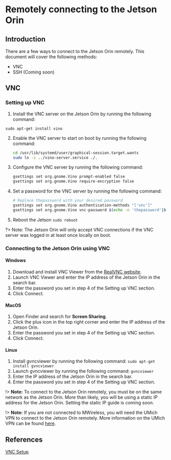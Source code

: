 # Remotely connecting to the Jetson Orin

## Introduction

There are a few ways to connect to the Jetson Orin remotely. This document will cover the following methods:

- VNC
- SSH (Coming soon)

## VNC

### Setting up VNC

1. Install the VNC server on the Jetson Orin by running the following command:

`sudo apt-get install vino`

2. Enable the VNC server to start on boot by running the following command:

    ```bash
    cd /usr/lib/systemd/user/graphical-session.target.wants
    sudo ln -s ../vino-server.service ./.
    ```
3. Configure the VNC server by running the following command:
   
   ```bash
   gsettings set org.gnome.Vino prompt-enabled false
   gsettings set org.gnome.Vino require-encryption false
   ```
4. Set a password for the VNC server by running the following command:
   ```bash
   # Replace thepassword with your desired password
   gsettings set org.gnome.Vino authentication-methods "['vnc']"
   gsettings set org.gnome.Vino vnc-password $(echo -n 'thepassword'|base64)
    ```
5. Reboot the Jetson
   `sudo reboot`

?> Note: The Jetson Orin will only accept VNC connections if the VNC server was logged in at least once locally on boot.

### Connecting to the Jetson Orin using VNC

#### Windows
1. Download and install VNC Viewer from the [RealVNC website](https://www.realvnc.com/en/connect/download/viewer/).
2. Launch VNC Viewer and enter the IP address of the Jetson Orin in the search bar.
3. Enter the password you set in step 4 of the Setting up VNC section.
4. Click Connect.

#### MacOS
1. Open Finder and search for **Screen Sharing**.
2. Click the plus icon in the top right corner and enter the IP address of the Jetson Orin.
3. Enter the password you set in step 4 of the Setting up VNC section.
4. Click Connect.

#### Linux
1. Install gvncviewer by running the following command:
   `sudo apt-get install gvncviewer`
2. Launch gvncviewer by running the following command:
   `gvncviewer`
3. Enter the IP address of the Jetson Orin in the search bar.
4. Enter the password you set in step 4 of the Setting up VNC section.
   

!> **Note:** To connect to the Jetson Orin remotely, you must be on the same network as the Jetson Orin. More than likely, you will be using a static IP address for the Jetson Orin. Setting the static IP guide is coming soon.

!> **Note:** If you are not connected to MWireless, you will need the UMich VPN to connect to the Jetson Orin remotely. More information on the UMich VPN can be found [here](https://its.umich.edu/enterprise/wifi-networks/vpn/getting-started).


## References
[VNC Setup](https://developer.nvidia.com/embedded/learn/tutorials/vnc-setup)
